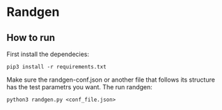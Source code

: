 # Randgen

## How to run
First install the dependecies:
```
pip3 install -r requirements.txt
```

Make sure the randgen-conf.json or another file that follows its structure has the test parametrs you want. The run randgen:
```
python3 randgen.py <conf_file.json>
```

